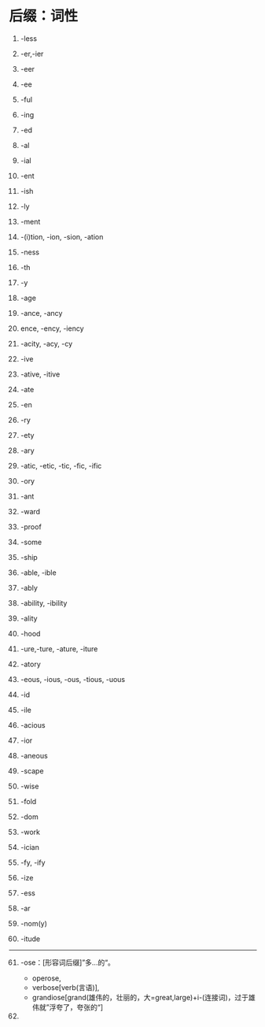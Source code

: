 # 后缀：词性

1. -less

2. -er,-ier

3. -eer

4. -ee

5. -ful

6. -ing

7. -ed

8. -al

9. -ial

10. -ent

11. -ish

12. -ly

13. -ment

14. -(i)tion, -ion, -sion, -ation

15. -ness

16. -th

17. -y

18. -age

19. -ance, -ancy

20. ence, -ency, -iency

21. -acity, -acy, -cy

22. -ive

23. -ative, -itive

24. -ate

25. -en

26. -ry

27. -ety

28. -ary

29. -atic, -etic, -tic, -fic, -ific

30. -ory

31. -ant

32. -ward

33. -proof

34. -some

35. -ship

36. -able, -ible

37. -ably

38. -ability, -ibility

39. -ality

40. -hood

41. -ure,-ture, -ature, -iture

42. -atory

43. -eous, -ious, -ous, -tious, -uous

44. -id

45. -ile

46. -acious

47. -ior

48. -aneous

49. -scape

50. -wise

51. -fold

52. -dom

53. -work

54. -ician

55. -fy, -ify

56. -ize

57. -ess

58. -ar

59. -nom(y)

60. -itude
----
61. -ose：[形容词后缀]”多...的“。

    - operose, 
    - verbose[verb(言语)], 
    - grandiose[grand(雄伟的，壮丽的，大=great,large)+i-(连接词)，过于雄伟就”浮夸了，夸张的“]

62. 

    

